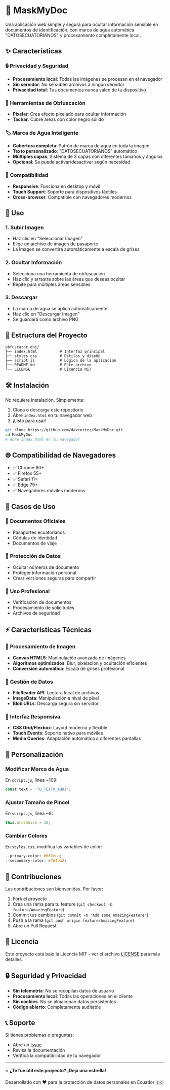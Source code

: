 # 🛂 MaskMyDoc

Una aplicación web simple y segura para ocultar información sensible en documentos de identificación, con marca de agua automática "DATOSECUATORIANOS" y procesamiento completamente local.

## ✨ Características

### 🔒 **Privacidad y Seguridad**
- **Procesamiento local**: Todas las imágenes se procesan en el navegador
- **Sin servidor**: No se suben archivos a ningún servidor
- **Privacidad total**: Tus documentos nunca salen de tu dispositivo

### 🎨 **Herramientas de Obfuscación**
- **Pixelar**: Crea efecto pixelado para ocultar información
- **Tachar**: Cubre áreas con color negro sólido

### 🏷️ **Marca de Agua Inteligente**
- **Cobertura completa**: Patrón de marca de agua en toda la imagen
- **Texto personalizado**: "DATOSECUATORIANOS" automático
- **Múltiples capas**: Sistema de 3 capas con diferentes tamaños y ángulos
- **Opcional**: Se puede activar/desactivar según necesidad

### 📱 **Compatibilidad**
- **Responsive**: Funciona en desktop y móvil
- **Touch Support**: Soporte para dispositivos táctiles
- **Cross-browser**: Compatible con navegadores modernos

## 🚀 Uso

### 1. **Subir Imagen**
- Haz clic en "Seleccionar Imagen"
- Elige un archivo de imagen de pasaporte
- La imagen se convertirá automáticamente a escala de grises

### 2. **Ocultar Información**
- Selecciona una herramienta de obfuscación
- Haz clic y arrastra sobre las áreas que deseas ocultar
- Repite para múltiples áreas sensibles

### 3. **Descargar**
- La marca de agua se aplica automáticamente
- Haz clic en "Descargar Imagen"
- Se guardará como archivo PNG

## 📁 Estructura del Proyecto

```
obfuscator-dni/
├── index.html          # Interfaz principal
├── styles.css          # Estilos y diseño
├── script.js           # Lógica de la aplicación
├── README.md           # Este archivo
└── LICENSE             # Licencia MIT
```

## 🛠️ Instalación

No requiere instalación. Simplemente:

1. Clona o descarga este repositorio
2. Abre `index.html` en tu navegador web
3. ¡Listo para usar!

```bash
git clone https://github.com/davcortez/MaskMyDoc.git
cd MaskMyDoc
# Abre index.html en tu navegador
```

## 🌐 Compatibilidad de Navegadores

- ✅ Chrome 60+
- ✅ Firefox 55+
- ✅ Safari 11+
- ✅ Edge 79+
- ✅ Navegadores móviles modernos

## 🎯 Casos de Uso

### 📄 **Documentos Oficiales**
- Pasaportes ecuatorianos
- Cédulas de identidad
- Documentos de viaje

### 🔐 **Protección de Datos**
- Ocultar números de documento
- Proteger información personal
- Crear versiones seguras para compartir

### 🏢 **Uso Profesional**
- Verificación de documentos
- Procesamiento de solicitudes
- Archivos de seguridad

## ⚡ Características Técnicas

### 🎨 **Procesamiento de Imagen**
- **Canvas HTML5**: Manipulación avanzada de imágenes
- **Algoritmos optimizados**: Blur, pixelación y ocultación eficientes
- **Conversión automática**: Escala de grises profesional

### 💾 **Gestión de Datos**
- **FileReader API**: Lectura local de archivos
- **ImageData**: Manipulación a nivel de píxel
- **Blob URLs**: Descarga segura sin servidor

### 📱 **Interfaz Responsiva**
- **CSS Grid/Flexbox**: Layout moderno y flexible
- **Touch Events**: Soporte nativo para móviles
- **Media Queries**: Adaptación automática a diferentes pantallas

## 🔧 Personalización

### Modificar Marca de Agua
En `script.js`, línea ~109:
```javascript
const text = 'TU_TEXTO_AQUI';
```

### Ajustar Tamaño de Pincel
En `script.js`, línea ~9:
```javascript
this.brushSize = 30;
```

### Cambiar Colores
En `styles.css`, modifica las variables de color:
```css
--primary-color: #667eea;
--secondary-color: #764ba2;
```

## 🤝 Contribuciones

Las contribuciones son bienvenidas. Por favor:

1. Fork el proyecto
2. Crea una rama para tu feature (`git checkout -b feature/AmazingFeature`)
3. Commit tus cambios (`git commit -m 'Add some AmazingFeature'`)
4. Push a la rama (`git push origin feature/AmazingFeature`)
5. Abre un Pull Request

## 📝 Licencia

Este proyecto está bajo la Licencia MIT - ver el archivo [LICENSE](LICENSE) para más detalles.

## 🔒 Seguridad y Privacidad

- **Sin telemetría**: No se recopilan datos de usuario
- **Procesamiento local**: Todas las operaciones en el cliente
- **Sin cookies**: No se almacenan datos persistentes
- **Código abierto**: Completamente auditable

## 📞 Soporte

Si tienes problemas o preguntas:
- Abre un [Issue](https://github.com/davcortez/MaskMyDoc/issues)
- Revisa la documentación
- Verifica la compatibilidad de tu navegador

---

⭐ **¿Te fue útil este proyecto? ¡Deja una estrella!**

Desarrollado con ❤️ para la protección de datos personales en Ecuador 🇪🇨 